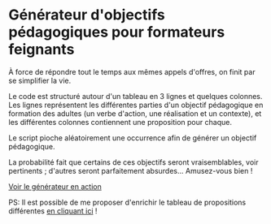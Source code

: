 # Générateur d'objectifs pédagogiques pour formateurs feignants

À force de répondre tout le temps aux mêmes appels d'offres, on finit par se simplifier la vie.

Le code est structuré autour d'un tableau en 3 lignes et quelques colonnes. Les lignes représentent les différentes parties d'un objectif pédagogique en formation des adultes (un verbe d'action, une réalisation et un contexte), et les différentes colonnes contiennent une proposition pour chaque.

Le script pioche aléatoirement une occurrence afin de générer un objectif pédagogique.

La probabilité fait que certains de ces objectifs seront vraisemblables, voir pertinents ; d'autres seront parfaitement absurdes... Amusez-vous bien !

[Voir le générateur en action]([https://stephma.net/generateurformations](https://stephmnt.github.io/generateurformations/))

PS: Il est possible de me proposer d'enrichir le tableau de propositions différentes [en cliquant ici](https://github.com/stephmnt/generateurformations/issues/new) !
